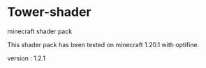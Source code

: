# Tower-shader
 minecraft shader pack

This shader pack has been tested on minecraft 1.20.1 with optifine.

version : 1.2.1
